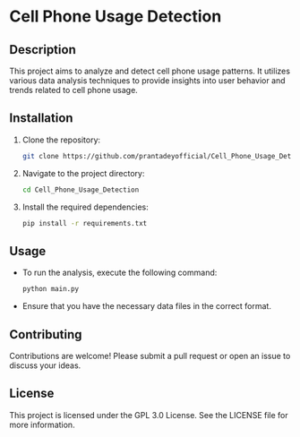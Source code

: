 # Cell Phone Usage Detection

## Description
This project aims to analyze and detect cell phone usage patterns. It utilizes various data analysis techniques to provide insights into user behavior and trends related to cell phone usage.

## Installation
1. Clone the repository:
   ```bash
   git clone https://github.com/prantadeyofficial/Cell_Phone_Usage_Detection.git
   ```
2. Navigate to the project directory:
   ```bash
   cd Cell_Phone_Usage_Detection
   ```
3. Install the required dependencies:
   ```bash
   pip install -r requirements.txt
   ```

## Usage
- To run the analysis, execute the following command:
  ```bash
  python main.py
  ```
- Ensure that you have the necessary data files in the correct format.

## Contributing
Contributions are welcome! Please submit a pull request or open an issue to discuss your ideas.

## License
This project is licensed under the GPL 3.0 License. See the LICENSE file for more information.
